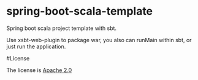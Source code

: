 # spring-boot-scala-template

Spring boot scala project template with sbt.

Use xsbt-web-plugin to package war, you also can runMain within sbt, or just run the application.

#License

The license is [Apache 2.0](http://www.apache.org/licenses/LICENSE-2.0)
